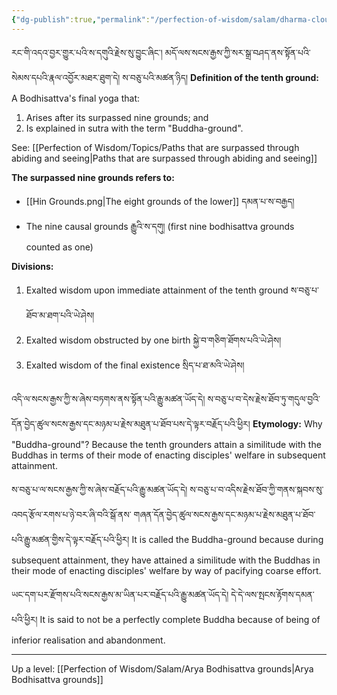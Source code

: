 ```yaml
---
{"dg-publish":true,"permalink":"/perfection-of-wisdom/salam/dharma-cloud/"}
---
```


རང་གི་འདའ་བྱར་གྱུར་པའི་ས་དགུའི་རྗེས་སུ་བྱུང་ཞིང་། མདོ་ལས་སངས་རྒྱས་ཀྱི་སར་སྒྲ་བཤད་ནས་སྟོན་པའི་སེམས་དཔའི་རྣལ་འབྱོར་མཐར་ཐུག་དེ། 
ས་བཅུ་པའི་མཚན་ཉིད།
**Definition of the tenth ground:** A Bodhisattva's final yoga that:
1. Arises after its surpassed nine grounds; and
2. Is explained in sutra with the term "Buddha-ground".

See: [[Perfection of Wisdom/Topics/Paths that are surpassed through abiding and seeing\|Paths that are surpassed through abiding and seeing]]

**The surpassed nine grounds refers to:**
- [[Hin Grounds.png|The eight grounds of the lower]] དམན་པ་ས་བརྒྱད།
- The nine causal grounds རྒྱུའི་ས་དགུ། (first nine bodhisattva grounds counted as one)

**Divisions:**
1. Exalted wisdom upon immediate attainment of the tenth ground ས་བཅུ་པ་ཐོབ་མ་ཐག་པའི་ཡེ་ཤེས།
2. Exalted wisdom obstructed by one birth སྐྱེ་བ་གཅིག་ཐོགས་པའི་ཡེ་ཤེས།
3. Exalted wisdom of the final existence སྲིད་པ་ཐ་མའི་ཡེ་ཤེས།

འདི་ལ་སངས་རྒྱས་ཀྱི་ས་ཞེས་བཏགས་ནས་སྟོན་པའི་རྒྱུ་མཚན་ཡོད་དེ། 
ས་བཅུ་པ་བ་དེས་རྗེས་ཐོབ་ཏུ་གདུལ་བྱའི་དོན་བྱེད་ཚུལ་སངས་རྒྱས་དང་མཉམ་པ་རྗེས་མཐུན་པ་ཐོབ་པས་དེ་ལྟར་བརྗོད་པའི་ཕྱིར།
**Etymology:** Why "Buddha-ground"? Because the tenth grounders attain a similitude with the Buddhas in terms of their mode of enacting disciples' welfare in subsequent attainment.

ས་བཅུ་པ་ལ་སངས་རྒྱས་ཀྱི་ས་ཞེས་བརྗོད་པའི་རྒྱུ་མཚན་ཡོད་དེ། ས་བཅུ་པ་བ་འདིས་རྗེས་ཐོབ་ཀྱི་གནས་སྐབས་སུ་འབད་རྩོལ་རགས་པ་ཉེ་བར་ཞི་བའི་སྒོ་ནས་
གཞན་དོན་བྱེད་ཚུལ་སངས་རྒྱས་དང་མཉམ་པ་རྗེས་མཐུན་པ་ཐོབ་པའི་རྒྱུ་མཚན་གྱིས་དེ་ལྟར་བརྗོད་པའི་ཕྱིར། 
It is called the Buddha-ground because during subsequent attainment, they have attained a similitude with the Buddhas in their mode of enacting disciples' welfare by way of pacifying coarse effort.

ཡང་དག་པར་རྫོགས་པའི་སངས་རྒྱས་མ་ཡིན་པར་བརྗོད་པའི་རྒྱུ་མཚན་ཡོད་དེ། དེ་དེ་ལས་སྤངས་རྟོགས་དམན་པའི་ཕྱིར།
It is said to not be a perfectly complete Buddha because of being of inferior realisation and abandonment.

---
Up a level: [[Perfection of Wisdom/Salam/Arya Bodhisattva grounds\|Arya Bodhisattva grounds]]